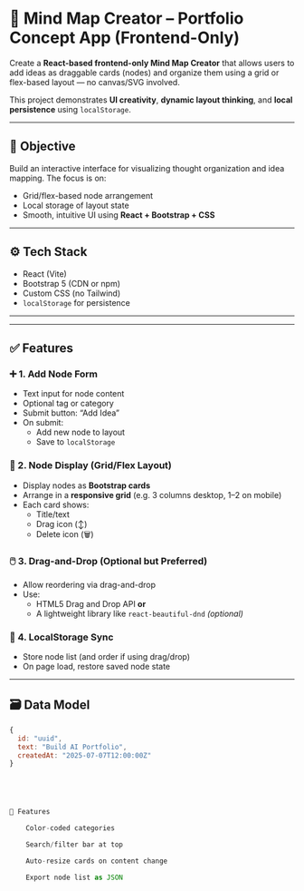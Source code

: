 # 🧠 Mind Map Creator – Portfolio Concept App (Frontend-Only)

Create a **React-based frontend-only Mind Map Creator** that allows users to add ideas as draggable cards (nodes) and organize them using a grid or flex-based layout — no canvas/SVG involved.

This project demonstrates **UI creativity**, **dynamic layout thinking**, and **local persistence** using `localStorage`.

---

## 🎯 Objective

Build an interactive interface for visualizing thought organization and idea mapping. The focus is on:
- Grid/flex-based node arrangement
- Local storage of layout state
- Smooth, intuitive UI using **React + Bootstrap + CSS**

---

## ⚙️ Tech Stack

- React (Vite)
- Bootstrap 5 (CDN or npm)
- Custom CSS (no Tailwind)
- `localStorage` for persistence

---


---

## ✅ Features

### ➕ 1. Add Node Form
- Text input for node content
- Optional tag or category
- Submit button: “Add Idea”
- On submit:
  - Add new node to layout
  - Save to `localStorage`

### 🧩 2. Node Display (Grid/Flex Layout)
- Display nodes as **Bootstrap cards**
- Arrange in a **responsive grid** (e.g. 3 columns desktop, 1–2 on mobile)
- Each card shows:
  - Title/text
  - Drag icon (↕)
  - Delete icon (🗑️)

### 🖱️ 3. Drag-and-Drop (Optional but Preferred)
- Allow reordering via drag-and-drop
- Use:
  - HTML5 Drag and Drop API **or**
  - A lightweight library like `react-beautiful-dnd` *(optional)*

### 💾 4. LocalStorage Sync
- Store node list (and order if using drag/drop)
- On page load, restore saved node state

---

## 🗃️ Data Model

```js
{
  id: "uuid",
  text: "Build AI Portfolio",
  createdAt: "2025-07-07T12:00:00Z"
}





🧪 Features

    Color-coded categories

    Search/filter bar at top

    Auto-resize cards on content change

    Export node list as JSON